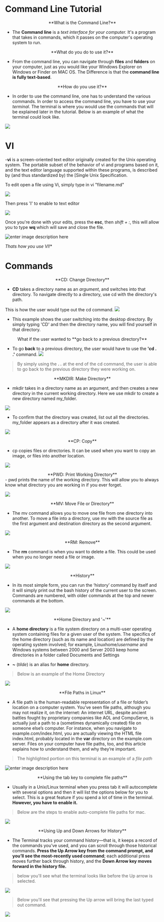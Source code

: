 # Command Line Tutorial 

<center>**What is the Command Line?**</center>

- The **Command line** is a *text interface for your computer.* It's a program that takes in commands, which it passes on the computer's operating system to run. 

<center>**What do you do to use it?**</center>

- From the command line, you can navigate through **files** and **folders** on your computer, just as you would like your Windows Explorer on Windows or Finder on MAC OS. The Difference is that the **command line is fully text-based**. 

<center>**How do you use it?**</center>

- In order to use the command line, one has to understand the various commands. In order to access the command line, you have to use your *terminal*. The terminal is where you would use the commands that will be explained later in the tutorial. Below is an example of what the terminal could look like. 

![](https://lh3.googleusercontent.com/UMl_LOhLP3WklhOXK0-RfWzC0_yAw7Jid0HcN3V0F26besFzsvGPgcZdGOwpopECjw8QPMEpGwk)


# VI 
-**vi** is a screen-oriented text editor originally created for the Unix operating system. The portable subset of the behavior of vi and programs based on it, and the text  editor language supported within these programs, is described by (and thus standardized by) the [Single Unix Specification.

To edit open a file using Vi, simply type in vi "filename.md" 

![](https://lh3.googleusercontent.com/aZ9vt3BaVMGaioRaFdTvQioKFjAhiTn5YTm4w4HglWwcDfcw-oAkZOSj8frGKgIa6GTok9Cbx_s)

Then press 'I' to enable to text editor

![](https://lh3.googleusercontent.com/cyXJZGsFmWEW-GbH5XqFDzsC3XrLXaXacrY5BxMNfgFPlGXI_UUb9QpvPCzf38j2snv2j9hYT_Y)

Once you're done with your edits, press the **esc**, then *shift + :*, this will allow you to type **wq** which will save and close the file. 

![enter image description here](https://lh3.googleusercontent.com/GAxFdo2-NkdLdmlJ9pYRdjNn1ECV4ebDPHjaWGJdZrGiGiGyqw3kKXryDnhjWZme7EF7WTsoits)

*Thats how you use VI!**


# Commands

<center>**CD: Change Directory**</center>

-  **CD** takes a directory name as an *argument*, and switches into that directory. To navigate directly to a directory, use cd with the directory's path. 

This is how the user would type out the cd command.
![](https://lh3.googleusercontent.com/_RvDc12BRvqAFNf9Z4xXxRL7ff9qYYTdsZIwqSJHOWpCNNgzqj2XeoWZfC8Z_X6Cx-zEGps_WHs)

- This example shows the user switching into the desktop directory. By simply typing 'CD' and then the directory name, you will find yourself in that directory.

<center>What if the user wanted to **go back to a previous directory?**</center>

- To go **back** to a previous directory, the user would have to use the **'cd . .'** command.
![](https://lh3.googleusercontent.com/Ipe9KEb7jEVsbX7gkjmtuTAu6UNX997BbS-qIhE2fUws-qerNtp4P2GU8ZggXA_nb_lhsEid_84)

> By simply using the **. .** at the end of the cd command, the user is able to go back to the previous directory they were working on.

<center>**MKDIR: Make Directory**</center>

- mkdir takes in a directory name as an argument, and then creates a new directory in the current working directory. Here we use mkdir to create a new directory named my_folder.

![](https://lh3.googleusercontent.com/34TUZFlCxuJen9pImaStzibxjqai2L6ctT7LbpRMuRfG8OqE7MLUSBgQC_VK6V2AtwIyp2Az3u8)

- To confirm that the directory was created, list out all the directories. my_folder appears as a directory after it was created.

![](https://lh3.googleusercontent.com/UD3KAUSwneWerKpy93bWbVbQZyxPpBMvG3z_FEbr_v4SuIIG3fzMseUredmoa_yVNl1O6h-6Qug)



<center>**CP: Copy**</center>


- cp copies files or directories. It can be used when you want to copy an image, or files into another location.

![](https://lh3.googleusercontent.com/_aZrFdE8saPIur72c-4FdOftahh-gtbwtaZX_P9ookw-mGdUeKOSWuGDU2XeNWch-sPWPIdgKNQ)

<center>**PWD:  Print Working Directory**</center>
- pwd prints the name of the working directory. This will allow you to always know what directory you are working in if you ever forget.

![](https://lh3.googleusercontent.com/lvqGdMFOlUL6gr7LG81yXNEWIWBEu_fIcYaD7mAwLZvutBGng9BCM90lh0pzZb4aksyEXTwvaAk)



<center>**MV: Move File or Directory**</center>

* The mv command allows you to move one file from one directory into another. To move a file into a directory, use mv with the source file as the first argument and destination directory as the second argument.

![](https://lh3.googleusercontent.com/SJtZvaheRfpkNEk0V9yJV-glUWzxMT1kwE2-CyHq5HTeZj6DYS5bOzyUzhTRklytaQVw5A9hvjU)


<center>**RM: Remove**</center>

- The **rm** command is when you want to delete a file. This could be used when you no longer need a file or image.

![](https://lh3.googleusercontent.com/90yEzwYotZzyH59OxiIwZCxW3jKEogexBoVCLIv6h5m_KK414j8I47NejRVXxWaDIsniHW9scqY)

<center>**History**</center>

- In its most simple form, you can run the ‘history’ command by itself and it will simply print out the bash history of the current user to the screen. Commands are numbered, with older commands at the top and newer commands at the bottom.

![](https://lh3.googleusercontent.com/f8C6ss1KanuLDF8PJjLZtCdszSsDgfYFvt2buaAC6h6-HMFgJh22v5l84OTkZTyS3Nj3IPXb-hY)


<center>**Home Directory and '~'**</center>

- A **home directory** is a file system directory on a multi-user operating system containing files for a given user of the system. The specifics of the home directory (such as its name and location) are defined by the operating system involved; for example, Linuxhome/*username* and Windows systems between 2000 and Server 2003 keep home directories in a folder called Documents and Settings

- **~** (_tilde_) is an alias for **home** directory.
> Below is an example of the Home Directory 

![](https://lh3.googleusercontent.com/MZk_xav5aUQIs8E7MQvWh338MVEOIRsgnw6eekstU5hgHt0O5V5rvgKeQJY61fw74fxfaqjnD9M)

<center>**File Paths in Linux**</center>

- A file path is the human-readable representation of a file or folder’s location on a computer system. You’ve seen file paths, although you may not realize it, on the internet: An internet URL, despite ancient battles fought by proprietary companies like AOL and CompuServe, is actually just a path to a (sometimes dynamically created) file on someone else’s computer. For instance, when you navigate to example.com/index.html, you are actually viewing the HTML file index.html, probably located in the **var** directory on the example.com server. Files on your computer have file paths, too, and this article explains how to understand them, and why they’re important.

> The highlighted portion on this terminal is an example of a *file path*

![enter image description here](https://lh3.googleusercontent.com/IN9zDgWDUpR_FrTiBzT951PYYdtLjbVaOXvwAJZa6P8wbL5ohQVWbM2orecYh-B5fjPonc4ejYk)
  

<center>**Using the tab key to complete file paths**</center>

- Usually in a Unix/Linux terminal when you press tab it will autocomplete with several options and then it will list the options below for you to select. This is a great feature if you spend a lot of time in the terminal. **However, you have to enable it.** 

> Below are the steps to enable auto-complete file paths for mac. 

![](https://lh3.googleusercontent.com/1a500nlZxO4iRw64TpApbdPtPtWJbtiabVDLy22C0-jK_fD7wrj4LR7k-EJj5DQmofmXOkYg1yc)


<center>**Using Up and Down Arrows for History**</center>

-  The Terminal tracks your command history—that is, it keeps a record of the commands you’ve used, and you can scroll through those historical commands. **Press the Up Arrow key from the command prompt, and you’ll see the most-recently used command**; each additional press moves further back through history, and the **Down Arrow key moves forward in the history file.**

> below you'll see what the terminal looks like before the Up arrow is selected. 

![](https://lh3.googleusercontent.com/KH1T593u0GzBPTzoD81U4ANTed4ISsEkRg-nyT2V8bWlO4HtTFHd6r77kIfxlGTA7Bvn1I7K9VQ)

>Below you'll see that pressing the Up arrow will bring the last typed out command. 

![](https://lh3.googleusercontent.com/KrDEbS8VDEUQ7bpdq4iAkwKp_54Hv8A9-ojTwnUSJqnDxtVmWC_QgmE15ug5Gj8NZap7mwEEt6k)

